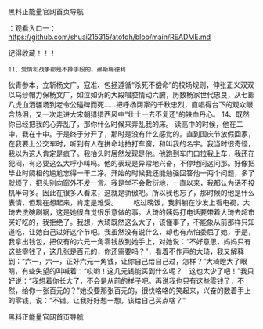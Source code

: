 黑料正能量官网首页导航

：观看入口一：https://github.com/shuai215315/atofdh/blob/main/README.md


记得收藏！！！



	11、爱情和战争都是不择手段的。弗斯梅德利
狄青参本，立斩杨文广，寇准、包拯遵循“杀死不偿命”的校场规则，伸张正义双双以乌纱帽力保杨文广，如泣如诉的大段唱腔情动六腑，历数杨家世代忠良，从七郎八虎血洒疆场到老令公碰碑而死……把呼杨两家的千秋忠烈，直唱得台下的观众眼含热泪，又一次走进大宋朝猎猎西风中“壮士一去不复还”的铁血丹心。
	14、既然你已经把我的心弄乱了，那你什么时候来弄乱我的床。
读高中的时候，他在二中，我在十中。于是终于分开了，那时是没有什么感觉的。直到国庆节放假回家，在我要上公交车时，听到有人在拼命地拍打车窗，和叫我的名字。我当时很奇怪，我以为这人肯定是疯了。我抬头时居然发现是他。他跑到车门口拉我上车，我还在犯闷，有必要这么大呼小叫吗。他的表现是异常地兴奋，不停地问这问那。好像把毕业时照相的尴尬忘得一干二净。开始的时候我还能勉强回答他一两个问题，多了就烦了，把头别向窗外不发一言。我是学不会敷衍地，一直以来，我都认为话不投机半句多。因此在很多人看来，这就是骄傲吧。所以我也忘了，那时候的他是什么表情，但现在想起来，肯定是难受。
　　吃过晚饭，我斜躺在沙发上看电视，大琦去洗碗刷锅，这是她很自觉很乐意做的事。大琦的姨妈打电话要带着大琦去超市买好吃的，我拒绝了。我想，大琦既然这么大了，该懂事了，不能象从前那样只知道吃，让她自己过好这个节吧。我虽然没有说什么，却也有点怕委屈了她，于是，我拿出钱包，把仅有的六元一角零钱放到她手上，对她说：“不好意思，妈妈只有这些零钱了，这几张是百元的，你还需要吗？”，看着不作声的大琦，我又解释到：“六一，六一，正好六元一角钱，让你自己给自己过，怎样？”大琦瞪大了眼睛，有些失望的叫喊着：“哎哟！这几元钱能买到什么呢？！这也太少了吧！”我只好说：“我想着你长大了，不会是从前的样子吧。再说我也只有这些零钱了，不然，给你一张百元的？”她没要那张百元的，很快咯咯的笑起来，兴奋的数着手上的零钱，说：“不错。让我好好想一想，该给自己买点啥？”







黑料正能量官网首页导航
